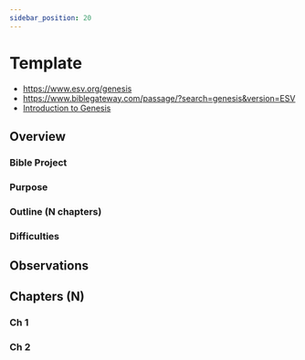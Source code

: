 ```yaml
---
sidebar_position: 20
---
```


# Template

- https://www.esv.org/genesis
- https://www.biblegateway.com/passage/?search=genesis&version=ESV
- [Introduction to Genesis](https://www.esv.org/resources/esv-global-study-bible/introduction-to-genesis)

## Overview


### Bible Project


### Purpose


### Outline (N chapters)

### Difficulties


## Observations


## Chapters (N)

### Ch 1

### Ch 2
